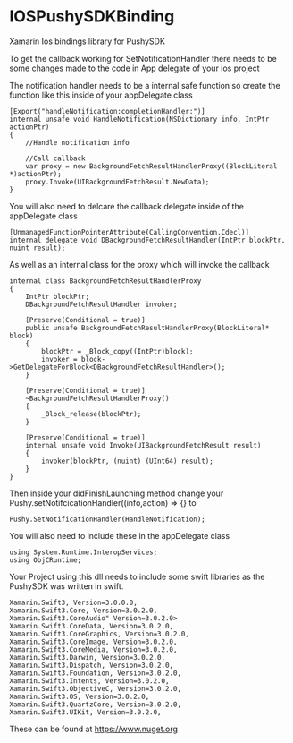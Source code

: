 # IOSPushySDKBinding
Xamarin Ios bindings library for PushySDK

To get the callback working for SetNotificationHandler there needs to be some changes made to the code in App delegate of your ios project

The notification handler needs to be a internal safe function so create the function like this inside of your appDelegate class

	[Export("handleNotification:completionHandler:")]
	internal unsafe void HandleNotification(NSDictionary info, IntPtr actionPtr)
	{
		//Handle notification info

		//Call callback
		var proxy = new BackgroundFetchResultHandlerProxy((BlockLiteral *)actionPtr);
		proxy.Invoke(UIBackgroundFetchResult.NewData);
	}

You will also need to delcare the callback delegate inside of the appDelegate class

	[UnmanagedFunctionPointerAttribute(CallingConvention.Cdecl)]
	internal delegate void DBackgroundFetchResultHandler(IntPtr blockPtr, nuint result);

As well as an internal class for the proxy which will invoke the callback

	internal class BackgroundFetchResultHandlerProxy
	{
		IntPtr blockPtr;
		DBackgroundFetchResultHandler invoker;

		[Preserve(Conditional = true)]
		public unsafe BackgroundFetchResultHandlerProxy(BlockLiteral* block)
		{
			blockPtr = _Block_copy((IntPtr)block);
			invoker = block->GetDelegateForBlock<DBackgroundFetchResultHandler>();
		}

		[Preserve(Conditional = true)]
		~BackgroundFetchResultHandlerProxy()
		{
			_Block_release(blockPtr);
		}

		[Preserve(Conditional = true)]
		internal unsafe void Invoke(UIBackgroundFetchResult result)
		{
			invoker(blockPtr, (nuint) (UInt64) result);
		}
	}

Then inside your didFinishLaunching method change your Pushy.setNotifcicationHandler((info,action) => {} to

	Pushy.SetNotificationHandler(HandleNotification); 

You will also need to include these in the appDelegate class

	using System.Runtime.InteropServices;
	using ObjCRuntime;

Your Project using this dll needs to include some swift libraries as the PushySDK was written in swift. 

    Xamarin.Swift3, Version=3.0.0.0, 
    Xamarin.Swift3.Core, Version=3.0.2.0, 
    Xamarin.Swift3.CoreAudio" Version=3.0.2.0>
    Xamarin.Swift3.CoreData, Version=3.0.2.0, 
    Xamarin.Swift3.CoreGraphics, Version=3.0.2.0, 
    Xamarin.Swift3.CoreImage, Version=3.0.2.0, 
    Xamarin.Swift3.CoreMedia, Version=3.0.2.0, 
    Xamarin.Swift3.Darwin, Version=3.0.2.0, 
    Xamarin.Swift3.Dispatch, Version=3.0.2.0, 
    Xamarin.Swift3.Foundation, Version=3.0.2.0, 
    Xamarin.Swift3.Intents, Version=3.0.2.0, 
    Xamarin.Swift3.ObjectiveC, Version=3.0.2.0, 
    Xamarin.Swift3.OS, Version=3.0.2.0, 
    Xamarin.Swift3.QuartzCore, Version=3.0.2.0, 
    Xamarin.Swift3.UIKit, Version=3.0.2.0, 

These can be found at https://www.nuget.org





